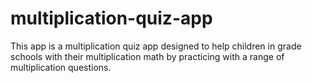 # multiplication-quiz-app
This app is a multiplication quiz app designed to help children in grade schools with their multiplication math by practicing with a range of multiplication questions.
